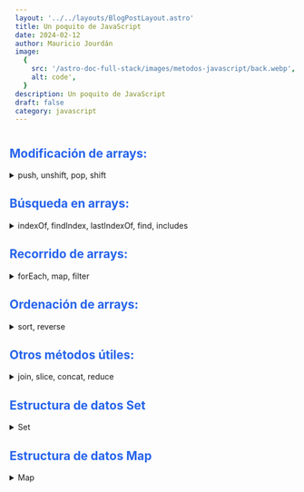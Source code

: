 ```yaml
---
layout: '../../layouts/BlogPostLayout.astro'
title: Un poquito de JavaScript
date: 2024-02-12
author: Mauricio Jourdán
image:
  {
    src: '/astro-doc-full-stack/images/metodos-javascript/back.webp',
    alt: code',
  }
description: Un poquito de JavaScript
draft: false
category: javascript
---
```


## Modificación de arrays:

<details>
<summary>push, unshift, pop, shift</summary>

### push()

- **Agrega** uno o más elementos al **final del array**
- El método push **modifica el array original** y lo retorna con los elementos añadidos

### unshift()

- **Agrega** uno o más elementos al **inicio del array**
- El método push **modifica el array original** y lo retorna con los elementos añadidos

### pop()

- **Elimina** un elemento del **final del array**
- El método pop **modifica el array original y retorna el elemento eliminado**

### shift()

- **Elimina** un elemento del **inicio del array**
- El método pop **modifica el array original y retorna el elemento eliminado**

### splice()

- **Elimina o agrega** elementos en cualquier posición del array.
- **Parámetros**
  - startIndex (obligatorio): La posición en el array desde donde se comenzará a modificar. Puede ser negativo para contar desde el final del array.
  - deleteCount (opcional): La cantidad de elementos que se eliminarán a partir de startIndex. Si se omite, se eliminan todos los elementos desde startIndex hasta el final.
  - element1, element2, ... (opcional): Elementos cero o más para insertar en el array en la posición startIndex.
- splice **modifica el array original y retorna un nuevo array que contiene los elementos eliminados**

**Ejemplo**:

```javascript
const array = ['a', 'b', 'c', 'd', 'e'];

// Eliminar elementos del segundo al cuarto (inclusive) e insertar "X" y "Y"
const elementosEliminados = array.splice(1, 3, 'X', 'Y');

console.log(array); // ["a", "X", "Y", "e"]
console.log(elementosEliminados); // ["b", "c", "d"]
```

</details>

## Búsqueda en arrays:

<details>
<summary>indexOf, findIndex, lastIndexOf, find, includes</summary>

### indexOf()

- **Busca** la primera aparición un **elemento** en el array y **devuelve su índice**. Si no lo encuentra retorna -1
- **Parámetros**:
  - searchElement (obligatorio): El valor que se busca en el array
  - fromIndex (opcional): Un índice entero a partir del cual se comienza la búsqueda. Si se omite, la búsqueda comienza desde el índice 0

**Ejemplo**:

```javascript
const array = ['a', 'b', 'c', 'b', 'd'];

// Buscar el índice de la primera aparición de "b"
const primerIndice = array.indexOf('b');
console.log(primerIndice); // 1

// Buscar el índice de "b" a partir del índice 3
const segundoIndice = array.indexOf('b', 3);
console.log(segundoIndice); // 3

// Buscar un elemento que no existe
const elementoNoExistente = array.indexOf('z');
console.log(elementoNoExistente); // -1
```

### findIndex()

- Es similar a indexOf, pero en lugar de buscar un valor específico, **busca** un elemento que cumpla con una condición definida por una función. Si no lo encuentra retorna -1
- Parámetro
  - callbackFn (obligatorio): Una función que se ejecuta para cada elemento del array. La función debe retornar un valor booleano: true si el elemento cumple la condición, false si no.

**Ejemplo**:

```javascript
const array = [
  { nombre: 'Ana', edad: 25 },
  { nombre: 'Juan', edad: 30 },
  { nombre: 'María', edad: 22 },
  { nombre: 'Pedro', edad: 35 },
];

// Buscar el índice del primer elemento con edad mayor a 30
const indiceMayor30 = array.findIndex((persona) => persona.edad > 30);
console.log(indiceMayor30); // 1

// Buscar el índice del primer elemento con nombre "María"
const indiceMaria = array.findIndex((persona) => persona.nombre === 'María');
console.log(indiceMaria); // 2

// No se encuentra ningún elemento con nombre "Laura"
const indiceLaura = array.findIndex((persona) => persona.nombre === 'Laura');
console.log(indiceLaura); // -1
```

### lastIndexOf()

- **Busca** un elemento en el array y **devuelve su último índice**
- **Parámetros**:
  - searchElement (obligatorio): El valor que se busca en el array. Si no lo encuentra retorna -1
  - fromIndex (opcional): Un índice entero a partir del cual se comienza la búsqueda. Si se omite, la búsqueda comienza desde el último elemento (índice igual a la longitud del array - 1)

**Ejemplo**:

```javascript
const array = ['a', 'b', 'c', 'b', 'd'];

// Buscar el índice de la última aparición de "b"
const ultimoIndice = array.lastIndexOf('b');
console.log(ultimoIndice); // 3

// Buscar el índice de "b" a partir del índice 2 (exclusivo)
const penultimoIndice = array.lastIndexOf('b', 2);
console.log(penultimoIndice); // 1

// Buscar un elemento que no existe
const elementoNoExistente = array.lastIndexOf('z');
console.log(elementoNoExistente); // -1
```

### find()

- **Busca** un elemento en el array **que cumpla una condición** y devuelve el primer elemento que la cumpla. Si no lo encuentra retorna undefined
- **Parámetros**
  - callbackFn (obligatorio): Una función que se ejecuta para cada elemento del array. La función debe retornar un valor booleano: true si el elemento cumple la condición, false si no.

**Ejemplo**:

```javascript
const array = [
  { nombre: 'Ana', edad: 25 },
  { nombre: 'Juan', edad: 30 },
  { nombre: 'María', edad: 22 },
  { nombre: 'Pedro', edad: 35 },
];

// Buscar el primer elemento con edad mayor a 30
const personaMayor30 = array.find((persona) => persona.edad > 30);
console.log(personaMayor30); // { nombre: "Juan", edad: 30 }

// Buscar el primer elemento con nombre "María"
const personaMaria = array.find((persona) => persona.nombre === 'María');
console.log(personaMaria); // { nombre: "María", edad: 22 }

// No se encuentra ningún elemento con nombre "Laura"
const personaLaura = array.find((persona) => persona.nombre === 'Laura');
console.log(personaLaura); // undefined
```

### includes()

- **Busca** un **elemento** en el array y devuelve true si lo encuentra, false si no
- **Parámetros**
  - searchElement (obligatorio): El valor que se busca en el array
  - fromIndex (opcional): Un índice entero a partir del cual se comienza la búsqueda. Si se omite, la búsqueda comienza desde el índice 0

**Ejemplo**:

```javascript
const array = ['a', 'b', 'c', 'd', 'e'];

// Buscar si "b" está presente en el array
const estaB = array.includes('b');
console.log(estaB); // true

// Buscar si "z" está presente en el array
const estaZ = array.includes('z');
console.log(estaZ); // false

// Buscar si "b" está presente a partir del índice 2
const estaBDesdeIndice2 = array.includes('b', 2);
console.log(estaBDesdeIndice2); // false
```

</details>

## Recorrido de arrays:

<details>
<summary>forEach, map, filter</summary>

### forEach()

- Recorre el array y **ejecuta una función para cada elemento**. No retorna ningún valor. **Su objetivo es ejecutar la función proporcionada para cada elemento del array, sin modificar el array original**
- **Parámetros**:
  - callbackFn (obligatorio): Una función que se ejecuta para cada elemento del array. La función puede recibir como argumentos el elemento actual, el índice del elemento y el array completo.

**Ejemplo**:

```javascript
const array = ['a', 'b', 'c', 'd', 'e'];

// Mostrar cada elemento del array en la consola
array.forEach((elemento) => console.log(elemento));
/* Salida:
a
b
c
d
e
*/

// Multiplicar cada elemento del array por 2 y mostrarlo
array.forEach((elemento, indice) => {
  console.log(`Elemento ${indice + 1}: ${elemento * 2}`);
});
/* Salida:
Elemento 1: 2
Elemento 2: 4
Elemento 3: 6
Elemento 4: 8
Elemento 5: 10
*/
```

### map()

- Recorre el array y **devuelve un nuevo array con los resultados de ejecutar una función para cada elemento**. Retorna un nuevo array con la misma longitud que el array original, donde cada elemento ha sido reemplazado por el valor devuelto por la función callbackFn
- **Parámetros**
  - callbackFn (obligatorio): Una función que se ejecuta para cada elemento del array. La función puede recibir como argumentos el elemento actual, el índice del elemento y el array completo. La función debe devolver un valor que se agregará al nuevo array

**Ejemplo**:

```javascript
const array = [1, 2, 3, 4, 5];

// Multiplicar cada elemento del array por 2
const nuevoArray = array.map((elemento) => elemento * 2);
console.log(nuevoArray); // [2, 4, 6, 8, 10]

// Convertir cada elemento del array a una cadena
const arrayCadenas = array.map((elemento) => String(elemento));
console.log(arrayCadenas); // ["1", "2", "3", "4", "5"]
```

### filter()

- Recorre el array y **devuelve un nuevo array con los elementos que cumplen una condición**. Si no ecuentra elementos retorna un array vacío
- **Parámetros**
  - callbackFn (obligatorio): Una función que se ejecuta para cada elemento del array. La función debe retornar un valor booleano: true si el elemento debe ser incluido en el nuevo array, false si no

**Ejemplo**:

```javascript
const array = [1, 2, 3, 4, 5];

// Filtrar los números pares
const arrayPares = array.filter((numero) => numero % 2 === 0);
console.log(arrayPares); // [2, 4]

// Filtrar los números mayores a 3
const arrayMayores3 = array.filter((numero) => numero > 3);
console.log(arrayMayores3); // [4, 5]

// Filtrar los números mayores a 8
const arrayMayores8 = array.filter((numero) => numero > 8);
console.log(arrayMayores8); // []
```

</details>

## Ordenación de arrays:

<details>
<summary>sort, reverse</summary>

### sort()

- **Ordena** los elementos del array. Modifica el array original. El orden por defecto es **ascendente**
- **Parámetro**
  - compareFn (opcional): Una función que se utiliza para comparar dos elementos del array y determinar cuál debe ir primero. La función debe retornar un valor negativo si el primer elemento debe ir antes que el segundo, un valor positivo si el segundo elemento debe ir antes que el primero y 0 si son iguales.

**Ejemplo**:

```javascript
const array = [5, 2, 4, 1, 3];

// Ordenar el array de forma ascendente
array.sort();
console.log(array); // [1, 2, 3, 4, 5]

// Ordenar el array de forma descendente
array.sort((a, b) => b - a);
console.log(array); // [5, 4, 3, 2, 1]
```

### reverse()

- **Invierte el orden** de los elementos del array. Modifica el array original

**Ejemplo**:

```javascript
const array = [1, 2, 3, 4, 5];

// Invertir el orden del array
array.reverse();
console.log(array); // [5, 4, 3, 2, 1]
```

</details>

## Otros métodos útiles:

<details>
<summary>join, slice, concat, reduce</summary>

### join()

- **Convierte un array en una cadena** separando cada elemento por un caracter específico
- **Parámteros**
  - separador (opcional): El caracter que se utiliza para separar los elementos en la cadena resultante. Si se omite, se utiliza una coma ,

**Ejemplo**:

```javascript
const array = ['a', 'b', 'c', 'd', 'e'];

// Unir los elementos del array con una coma
const cadena = array.join();
console.log(cadena); // "a,b,c,d,e"

// Unir los elementos del array con un espacio
const cadenaConEspacio = array.join(' ');
console.log(cadenaConEspacio); // "a b c d e"
```

### slice()

- Crea una copia de una parte del array, se utiliza para **extraer una subsección** de un array sin modificar el array original. Retorna un nuevo array con la subsección de elementos del array original
- **Parámetros**
  - inicio (obligatorio): El índice del primer elemento que se incluirá en la subsección.
  - fin (opcional): El índice del último elemento que se incluirá en la subsección. Si se omite, se incluye hasta el final del array.
  - Los índices pueden ser negativos para indicar posiciones desde el final del array
  - Si el índice de inicio es mayor o igual al índice de fin, se retorna un array vacío

**Ejemplo**:

```javascript
const array = ['a', 'b', 'c', 'd', 'e'];

// Extraer los elementos del índice 1 al 3 (sin incluir el 4)
const subseccion = array.slice(1, 4);
console.log(subseccion); // ["b", "c", "d"]

// Extraer los elementos del índice 2 hasta el final
const subseccionFinal = array.slice(2);
console.log(subseccionFinal); // ["c", "d", "e"]
```

### concat()

- **Concatena** dos o más arrays sin modificar los arrays originales. Retorna un nuevo array
- **Parámetros**
  - array1, array2, ... (obligatorio): Los arrays que se van a unir

**Ejemplo**:

```javascript
const array1 = ['a', 'b', 'c'];
const array2 = ['d', 'e', 'f'];

// Unir los dos arrays
const arrayConcatenado = array1.concat(array2);
console.log(arrayConcatenado); // ["a", "b", "c", "d", "e", "f"]

// Unir más de dos arrays
const array3 = ['g', 'h', 'i'];
const arrayCompleto = array1.concat(array2, array3);
console.log(arrayCompleto); // ["a", "b", "c", "d", "e", "f", "g", "h", "i"]
```

### reduce()

- **Reduce** un array **a un único valor**, acumula un valor a partir de cada elemento del array, utilizando una función de callback
- **Parámetros**
  - callbackFn (obligatorio): La función que se ejecuta para cada elemento del array. La función debe retornar un valor que se acumula en el valor final
  - valorInicial (opcional): El valor inicial que se utiliza como punto de partida para la acumulación. Si se omite, se utiliza el primer elemento del array

**Ejemplo**:

```javascript
const array = [1, 2, 3, 4, 5];

// Sumar todos los elementos del array
const sumaTotal = array.reduce((acumulador, numero) => acumulador + numero);
console.log(sumaTotal); // 15

// Calcular el producto de todos los elementos del array
const productoTotal = array.reduce(
  (acumulador, numero) => acumulador * numero,
  1
);
console.log(productoTotal); // 120

const valorMaximo = array.reduce((maximo, numero) => Math.max(maximo, numero));
console.log(valorMaximo); // 5

const numerosPares = array.reduce((numerosPares, numero) => {
  if (numero % 2 === 0) {
    numerosPares.push(numero);
  }
  return numerosPares;
}, []);
console.log(numerosPares); // [2, 4]
```

</details>

## Estructura de datos Set

<details>
<summary>Set</summary>

Un Set en JavaScript es una **estructura de datos que almacena una colección de valores únicos**. Es decir, cada valor solo puede aparecer una vez en un Set.

- Características de un Set:

  - Valores únicos: No permite valores duplicados
  - Sin orden: Los elementos no se ordenan de ninguna manera
  - Acceso rápido: Es rápido verificar si un valor está presente en un Set
  - Eficiencia de memoria: Los Sets son eficientes en memoria

- Creación de un Set:

Se puede crear un Set utilizando el constructor Set y pasando un iterable como argumento, como un array o una cadena.

```javascript
const set1 = new Set([1, 2, 3, 3, 2, 1]); // Set {1, 2, 3}
const set2 = new Set('Hola mundo'); // Set {"H", "o", "l", "a", " ", "m", "u", "n", "d"}
```

- Métodos de un Set:

  - add(valor): Agrega un nuevo valor al Set
  - has(valor): Comprueba si un valor está presente en el Set
  - delete(valor): Elimina un valor del Set
  - size: Retorna la cantidad de elementos en el Set
  - clear(): Elimina todos los elementos del Set

- **Ejemplo**:

```javascript
const array = [1, 2, 3, 3, 2, 1];
const set = new Set(array);
const arraySinDuplicados = [...set];

console.log(arraySinDuplicados); // [1, 2, 3]

const set2 = new Set(['a', 'b', 'c']);
set2.add('d');
console.log(set2.has('b')); // true
console.log(set2.has('d')); // rue
console.log(set2.has('e')); // false
set2.delete('d');
console.log(set2.size); // 3
set2.clear();
```

</details>

## Estructura de datos Map

<details>
<summary>Map</summary>

Un Map es una **estructura de datos que almacena una colección de pares clave-valor**. Es decir, cada clave se asocia con un valor.

- Características de un Map:

  -Pares clave-valor: No hay restricciones en los tipos de datos que se pueden usar como claves o valores
  -Sin orden: Los elementos no se ordenan de ninguna manera
  -Acceso rápido: Es rápido obtener el valor asociado a una clave en un Map
  -Eficiencia de memoria: Los Maps son eficientes en memoria

- Creación de un Map:

Se puede crear un Map utilizando el constructor Map y pasando un iterable como argumento, como un array o un objeto.

```javascript
const map1 = new Map([
  ['a', 1],
  ['b', 2],
  ['c', 3],
]); // Map {{"a" => 1}, {"b" => 2}, {"c" => 3}}
const map2 = new Map(Object.entries({ a: 1, b: 2, c: 3 })); // Map {{"a" => 1}, {"b" => 2}, {"c" => 3}}
```

- Métodos de un Map:

  - set(clave, valor): Agrega un nuevo par clave-valor al Map
  - get(clave): Obtiene el valor asociado a la clave en el Map
  - has(clave): Comprueba si una clave está presente en el Map
  - delete(clave): Elimina un par clave-valor del Map
  - size: Retorna la cantidad de elementos en el Map
  - clear(): Elimina todos los elementos del Map
  - forEach(callbackFn): Recorre el Map y ejecuta la función callbackFn para cada par clave-valor

**Ejmplo**:

```javascript
////////////////////////////////
// Almacenar datos de un usuario
const usuario = {
  nombre: 'Juan',
  edad: 30,
  email: 'juan@example.com',
};

const mapaUsuario = new Map([
  ['nombre', usuario.nombre],
  ['edad', usuario.edad],
  ['email', usuario.email],
]);

console.log(mapaUsuario.get('nombre')); // "Juan"

///////////////////////////////////////////////
// Contar la frecuencia de palabras en un texto
const texto = 'Hola mundo, mundo cruel';

const mapaPalabras = new Map();

for (const palabra of texto.split(' ')) {
  if (mapaPalabras.has(palabra)) {
    mapaPalabras.set(palabra, mapaPalabras.get(palabra) + 1);
  } else {
    mapaPalabras.set(palabra, 1);
  }
}

console.log(mapaPalabras); // Map {{"Hola" => 1}, {"mundo" => 2}, {"cruel" => 1}}
```

</details>

<style>
  h1 { color: #713f12; }
  h2 { color: #2563eb; }
  h3 { color: #a855f7; }
  img {
    width: 100%;
    height: 100%;
    object-fit: cover;
  }
  pre {
    padding: 10px;
  }
</style>
